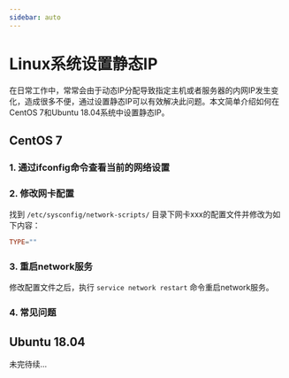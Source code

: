 ```yaml
---
sidebar: auto
---
```

# Linux系统设置静态IP

在日常工作中，常常会由于动态IP分配导致指定主机或者服务器的内网IP发生变化，造成很多不便，通过设置静态IP可以有效解决此问题。本文简单介绍如何在CentOS 7和Ubuntu 18.04系统中设置静态IP。

## CentOS 7

### 1. 通过ifconfig命令查看当前的网络设置

### 2. 修改网卡配置

找到 `/etc/sysconfig/network-scripts/` 目录下网卡xxx的配置文件并修改为如下内容：

```conf
TYPE=""
```

### 3. 重启network服务

修改配置文件之后，执行 `service network restart` 命令重启network服务。

### 4. 常见问题

## Ubuntu 18.04

未完待续...